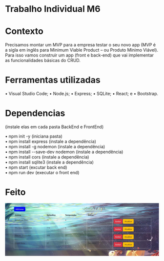  # Trabalho Individual M6

 # Contexto
 
Precisamos montar um MVP para a empresa testar o seu novo app (MVP é a
sigla em inglês para Minimum Viable Product – ou Produto Mínimo Viável).
Para isso vamos construir um app (front e back-end) que vai implementar as
funcionalidades básicas do CRUD.

 # Ferramentas utilizadas
 
• Visual Studio Code;
• Node.js;
• Express;
• SQLite;
• React; e
• Bootstrap.
 
 # Dependencias 
 
 (instale elas em cada pasta BackEnd e FrontEnd)
 
• npm init -y (iniciana pasta) </br>
• npm install express (instale a dependência) </br>
• npm install -g nodemon (instale a dependência) </br>
• npm install --save-dev nodemon (instale a dependência) </br>
• npm install cors (instale a dependência) </br>
• npm install sqlite3 (instale a dependência) </br>
• npm start (excutar back end) </br> 
• npm run dev (executar o front end) </br>

# Feito 

![](https://github.com/HeynzNedls/TbIM6/blob/d03e8e6944eed601f2c93cdf3aff615ec30a609a/M6TbIn1.JPG)
